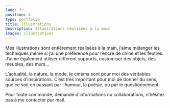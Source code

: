 ```yaml
---
lang: fr
position: 4
type: portfolio
title: Illustrations
description: Illustrations réalisées à la main
images: illustrations
---
```


Mes illustrations sont entièrement réalisées à la main, j’aime mélanger les techniques même si j’ai une préférence pour l’encre de chine et les feutres.
J’aime également utiliser different supports, customiser des objets, des meubles, des murs…

L’actualité, la nature, la mode, le cinéma sont pour moi des véritables sources d’inspirations.
C’est très important pour moi de donner du sens, que ce soit en passant par l’humour, la poésie, ou par le questionnement.

Pour toute commande, demande d’informations ou collaborations, n’hésitez pas à me contacter par mail.
